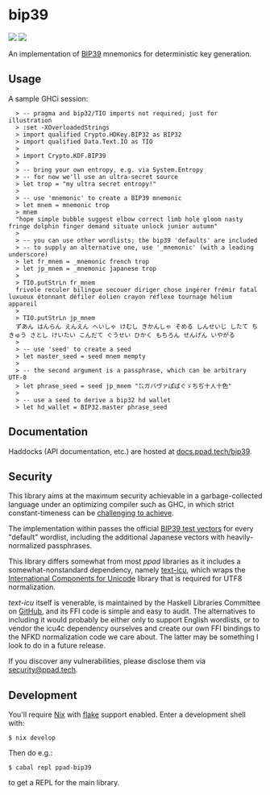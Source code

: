 # bip39

[![](https://img.shields.io/hackage/v/ppad-bip39?color=blue)](https://hackage.haskell.org/package/ppad-bip39)
![](https://img.shields.io/badge/license-MIT-brightgreen)

An implementation of [BIP39](https://github.com/bitcoin/bips/blob/master/bip-0032.mediawiki) mnemonics for deterministic key generation.

## Usage

A sample GHCi session:

```
  > -- pragma and bip32/TIO imports not required; just for illustration
  > :set -XOverloadedStrings
  > import qualified Crypto.HDKey.BIP32 as BIP32
  > import qualified Data.Text.IO as TIO
  >
  > import Crypto.KDF.BIP39
  >
  > -- bring your own entropy, e.g. via System.Entropy
  > -- for now we'll use an ultra-secret source
  > let trop = "my ultra secret entropy!"
  >
  > -- use 'mnemonic' to create a BIP39 mnemonic
  > let mnem = mnemonic trop
  > mnem
  "hope simple bubble suggest elbow correct limb hole gloom nasty fringe dolphin finger demand situate unlock junior autumn"
  >
  > -- you can use other wordlists; the bip39 'defaults' are included
  > -- to supply an alternative one, use '_mnemonic' (with a leading underscore)
  > let fr_mnem = _mnemonic french trop
  > let jp_mnem = _mnemonic japanese trop
  >
  > TIO.putStrLn fr_mnem
  frivole reculer bilingue secouer diriger chose ingérer frémir fatal luxueux étonnant défiler éolien crayon réflexe tournage hélium appareil
  >
  > TIO.putStrLn jp_mnem
  ずあん はんらん えんえん へいしゃ けむし きかんしゃ そめる しんせいじ したて ちきゅう さとし けいたい こんだて ぐうせい ひかく もちろん せんげん いやがる
  >
  > -- use 'seed' to create a seed
  > let master_seed = seed mnem mempty
  >
  > -- the second argument is a passphrase, which can be arbitrary UTF-8
  > let phrase_seed = seed jp_mnem "㍍ガバヴァぱばぐゞちぢ十人十色"
  >
  > -- use a seed to derive a bip32 hd wallet
  > let hd_wallet = BIP32.master phrase_seed
```

## Documentation

Haddocks (API documentation, etc.) are hosted at
[docs.ppad.tech/bip39](https://docs.ppad.tech/bip39).

## Security

This library aims at the maximum security achievable in a
garbage-collected language under an optimizing compiler such as GHC, in
which strict constant-timeness can be [challenging to achieve][const].

The implementation within passes the official [BIP39 test
vectors](https://github.com/bitcoin/bips/blob/master/bip-0039.mediawiki#test-vectors)
for every "default" wordlist, including the additional
Japanese vectors with heavily-normalized passphrases.

This library differs somewhat from most *ppad* libraries
as it includes a somewhat-nonstandard dependency, namely
[text-icu](https://hackage.haskell.org/package/text-icu), which wraps
the [International Components for Unicode](https://icu.unicode.org/)
library that is required for UTF8 normalization.

*text-icu* itself is venerable, is maintained by the Haskell Libraries
Committee on [GitHub](https://github.com/haskell/text-icu), and its FFI
code is simple and easy to audit. The alternatives to including it would
probably be either only to support English wordlists, or to vendor the
icu4c dependency ourselves and create our own FFI bindings to the NFKD
normalization code we care about. The latter may be something I look to
do in a future release.

If you discover any vulnerabilities, please disclose them via
security@ppad.tech.

## Development

You'll require [Nix][nixos] with [flake][flake] support enabled. Enter a
development shell with:

```
$ nix develop
```

Then do e.g.:

```
$ cabal repl ppad-bip39
```

to get a REPL for the main library.

[nixos]: https://nixos.org/
[flake]: https://nixos.org/manual/nix/unstable/command-ref/new-cli/nix3-flake.html
[const]: https://www.chosenplaintext.ca/articles/beginners-guide-constant-time-cryptography.html
[secp]: https://git.ppad.tech/secp256k1
